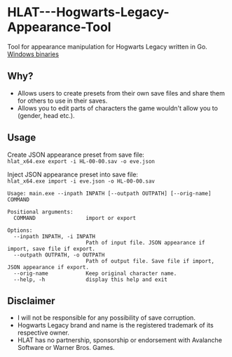 # HLAT---Hogwarts-Legacy-Appearance-Tool
Tool for appearance manipulation for Hogwarts Legacy written in Go.    
[Windows binaries](https://github.com/Sorrow446/HLAT-Hogwarts-Legacy-Appearance-Tool/releases)

## Why?
- Allows users to create presets from their own save files and share them for others to use in their saves.
- Allows you to edit parts of characters the game wouldn't allow you to (gender, head etc.).

## Usage
Create JSON appearance preset from save file:   
`hlat_x64.exe export -i HL-00-00.sav -o eve.json`

Inject JSON appearance preset into save file:   
`hlat_x64.exe import -i eve.json -o HL-00-00.sav`

```
Usage: main.exe --inpath INPATH [--outpath OUTPATH] [--orig-name] COMMAND

Positional arguments:
  COMMAND                import or export

Options:
  --inpath INPATH, -i INPATH
                         Path of input file. JSON appearance if import, save file if export.
  --outpath OUTPATH, -o OUTPATH
                         Path of output file. Save file if import, JSON appearance if export.
  --orig-name            Keep original character name.
  --help, -h             display this help and exit
```

## Disclaimer
- I will not be responsible for any possibility of save corruption.    
- Hogwarts Legacy brand and name is the registered trademark of its respective owner.    
- HLAT has no partnership, sponsorship or endorsement with Avalanche Software or Warner Bros. Games.
